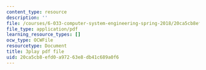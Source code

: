 ```yaml
---
content_type: resource
description: ''
file: /courses/6-033-computer-system-engineering-spring-2018/20ca5cb8efd0a97263e8db41c689a0f6_r2_-2KW76ec.pdf
file_type: application/pdf
learning_resource_types: []
ocw_type: OCWFile
resourcetype: Document
title: 3play pdf file
uid: 20ca5cb8-efd0-a972-63e8-db41c689a0f6
---
```

